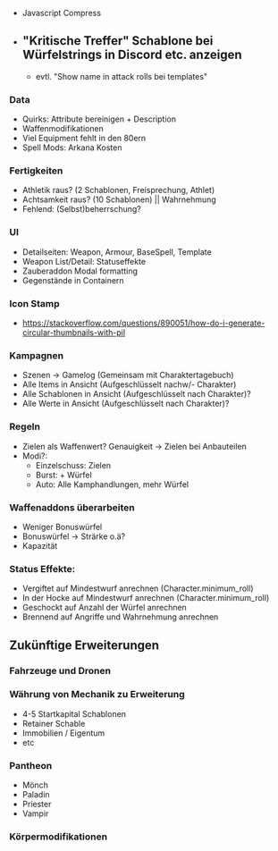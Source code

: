 - Javascript Compress
- "Kritische Treffer" Schablone bei Würfelstrings in Discord etc. anzeigen
  - 
  - evtl. "Show name in attack rolls bei templates"

### Data

- Quirks: Attribute bereinigen + Description
- Waffenmodifikationen
- Viel Equipment fehlt in den 80ern
- Spell Mods: Arkana Kosten

### Fertigkeiten

- Athletik raus? (2 Schablonen, Freisprechung, Athlet)
- Achtsamkeit raus? (10 Schablonen) || Wahrnehmung
- Fehlend: (Selbst)beherrschung?

### UI

- Detailseiten: Weapon, Armour, BaseSpell, Template
- Weapon List/Detail: Statuseffekte
- Zauberaddon Modal formatting
- Gegenstände in Containern

### Icon Stamp

- https://stackoverflow.com/questions/890051/how-do-i-generate-circular-thumbnails-with-pil

### Kampagnen

- Szenen -> Gamelog (Gemeinsam mit Charaktertagebuch)
- Alle Items in Ansicht (Aufgeschlüsselt nachw/- Charakter)
- Alle Schablonen in Ansicht (Aufgeschlüsselt nach Charakter)?
- Alle Werte in Ansicht (Aufgeschlüsselt nach Charakter)?

### Regeln

- Zielen als Waffenwert? Genauigkeit -> Zielen bei Anbauteilen
- Modi?:
  - Einzelschuss: Zielen
  - Burst: + Würfel
  - Auto: Alle Kamphandlungen, mehr Würfel

### Waffenaddons überarbeiten

- Weniger Bonuswürfel
- Bonuswürfel -> Strärke o.ä?
- Kapazität

### Status Effekte:

- Vergiftet auf Mindestwurf anrechnen (Character.minimum_roll)
- In der Hocke auf Mindestwurf anrechnen (Character.minimum_roll)
- Geschockt auf Anzahl der Würfel anrechnen
- Brennend auf Angriffe und Wahrnehmung anrechnen

## Zukünftige Erweiterungen

### Fahrzeuge und Dronen

### Währung von Mechanik zu Erweiterung

- 4-5 Startkapital Schablonen
- Retainer Schable
- Immobilien / Eigentum
- etc

### Pantheon

- Mönch
- Paladin
- Priester
- Vampir

### Körpermodifikationen
